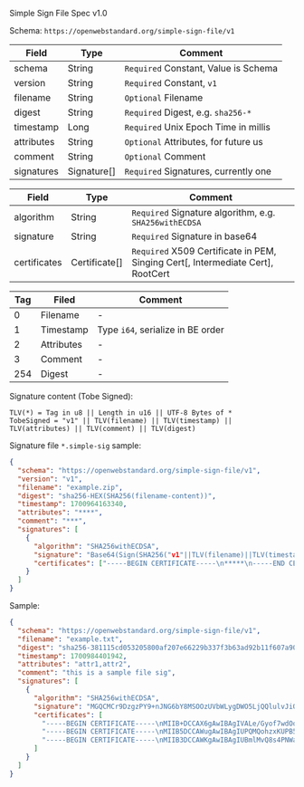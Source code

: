 Simple Sign File Spec v1.0

Schema: `https://openwebstandard.org/simple-sign-file/v1`


| Field               | Type        | Comment                                      |
|---------------------|-------------|----------------------------------------------|
| schema              | String      | `Required` Constant, Value is Schema         |
| version             | String      | `Required` Constant, `v1`                    |
| filename            | String      | `Optional` Filename                          |
| digest              | String      | `Required` Digest, e.g. `sha256-*`           |
| timestamp           | Long        | `Required` Unix Epoch Time in millis         |
| attributes          | String      | `Optional` Attributes, for future us         |
| comment             | String      | `Optional` Comment                           |
| signatures          | Signature[] | `Required` Signatures, currently one         |

| Field               | Type          | Comment                                                                          |
|---------------------|---------------|----------------------------------------------------------------------------------|
| algorithm           | String        | `Required` Signature algorithm, e.g. `SHA256withECDSA`                           | 
| signature           | String        | `Required` Signature in base64                                                   |
| certificates        | Certificate[] | `Required` X509 Certificate in PEM, Singing Cert\[, Intermediate Cert], RootCert |


| Tag | Filed           | Comment                           |
|-----|-----------------|-----------------------------------|
| 0   | Filename        | -                                 |
| 1   | Timestamp       | Type `i64`, serialize in BE order |
| 2   | Attributes      | -                                 |
| 3   | Comment         | -                                 |
| 254 | Digest          | -                                 |

Signature content (Tobe Signed):
```
TLV(*) = Tag in u8 || Length in u16 || UTF-8 Bytes of *
TobeSigned = "v1" || TLV(filename) || TLV(timestamp) || TLV(attributes) || TLV(comment) || TLV(digest)
```


Signature file `*.simple-sig` sample:
```json
{
  "schema": "https://openwebstandard.org/simple-sign-file/v1",
  "version": "v1",
  "filename": "example.zip",
  "digest": "sha256-HEX(SHA256(filename-content))",
  "timestamp": 1700964163340,
  "attributes": "****",
  "comment": "***",
  "signatures": [
    {
      "algorithm": "SHA256withECDSA",
      "signature": "Base64(Sign(SHA256("v1"||TLV(filename)||TLV(timestamp)||TLV(attributes)||TLV(comment)||TLV(digest))))",
      "certificates": ["-----BEGIN CERTIFICATE-----\n*****\n-----END CERTIFICATE-----", ...]
    }
  ]
}
```

Sample:
```json
{
  "schema": "https://openwebstandard.org/simple-sign-file/v1",
  "filename": "example.txt",
  "digest": "sha256-381115cd053205800af207e66229b337f3b63ad92b11f607a9032f186a437fd2",
  "timestamp": 1700984401942,
  "attributes": "attr1,attr2",
  "comment": "this is a sample file sig",
  "signatures": [
    {
      "algorithm": "SHA256withECDSA",
      "signature": "MGQCMCr9DzgzPY9+nJNG6bY8MSOOzUVbWLygDWO5LjQQlulvJiQuEusYztnuKK8hb/R5egIwBFj2smo1AT0lSa33/iX0Wo4v9GP2dAsSKgDE0ebKQkTy2cwnqci8acCf7JzK2v+N",
      "certificates": [
        "-----BEGIN CERTIFICATE-----\nMIIB+DCCAX6gAwIBAgIVALe/Gyof7wdOqA5Hw+BfxLKsKctUMAoGCCqGSM49BAMC\nMCQxIjAgBgNVBAMMGUhhdHRlciBFQyBJbnRlcm1lZGlhdGUgQ0EwHhcNMjMxMDMw\nMDAwMDAwWhcNMzMxMDMwMDAwMDAwWjAcMRowGAYDVQQDDBFIYXR0ZXIgU2lnbmlu\nZyBDQTB2MBAGByqGSM49AgEGBSuBBAAiA2IABNA3bQZm7Fz93A7wjR4TZnfZ/yZD\nJDA/bMOyU0R1Xj2nyp164jWut7Y7k+wEUQObOqb6mtml3YK24kDSc75+vTBAzSsz\nJWVpS4XgYGZ1u41L7Ns7un56uZocnuP2liFcSqN4MHYwDgYDVR0PAQH/BAQDAgWg\nMAwGA1UdEwEB/wQCMAAwFgYDVR0lAQH/BAwwCgYIKwYBBQUHAwMwHQYDVR0OBBYE\nFP9cz42+U6fP5YZXpJLM/TschPmkMB8GA1UdIwQYMBaAFKWHFKtlvWFHtpitgmmc\nMK8CJAY8MAoGCCqGSM49BAMCA2gAMGUCMQCjs/EbpNpOa6LoKRqEu6AdKaKA4mlN\n2xIVU6cIViwv4Lj0K/nmPHnAnPOu4yiLr1UCMFKcIfdZBn5mQ9DoT6Rbefy4SH6P\ndrQlvOTIBRQh9kiQoA2clTG1d8DFc0PpRF9pXA==\n-----END CERTIFICATE-----",
        "-----BEGIN CERTIFICATE-----\nMIIB5DCCAWugAwIBAgIUPQMQohzxKUPB5kNVqucFbULevIMwCgYIKoZIzj0EAwIw\nHDEaMBgGA1UEAwwRSGF0dGVyIEVDIFJvb3QgQ0EwHhcNMjMxMDI5MDAwMDAwWhcN\nMzMxMDI5MDAwMDAwWjAkMSIwIAYDVQQDDBlIYXR0ZXIgRUMgSW50ZXJtZWRpYXRl\nIENBMHYwEAYHKoZIzj0CAQYFK4EEACIDYgAEImblRzI8dv8ea7y8kR2X0ZM56BF3\ntjjzjIJ7zmXaMO3DU9JbCdXZJoogLytTuKA5hmSPD0aXbnzQ89mZ7KWVA2qI2cjH\nwN5u+KtQM2oPvhH0nhMVFifcM7IeP6quihqko2YwZDAOBgNVHQ8BAf8EBAMCAQYw\nEgYDVR0TAQH/BAgwBgEB/wIBADAdBgNVHQ4EFgQUpYcUq2W9YUe2mK2CaZwwrwIk\nBjwwHwYDVR0jBBgwFoAUeYIe16r9vuTceUDXG0CAbI9Pp+owCgYIKoZIzj0EAwID\nZwAwZAIwd9dqszZM7lKcf+LtDc0VkbNlBZVIS0jjZfUn6nUXOizfjNM3UzLcMKVO\nTQP1pb2XAjAeISWnbTaxxQPCG/6mzfMw9CfqPS6ECuHfrXyfAw45AI7CpUArDhZW\nZKV6vlnkzHc=\n-----END CERTIFICATE-----",
        "-----BEGIN CERTIFICATE-----\nMIIB3DCCAWKgAwIBAgIUBmlMvQ8s4PNWa2dFxhZH6gpVEpUwCgYIKoZIzj0EAwIw\nHDEaMBgGA1UEAwwRSGF0dGVyIEVDIFJvb3QgQ0EwIBcNMjMxMDI5MDAwMDAwWhgP\nMjA2MzEwMjkwMDAwMDBaMBwxGjAYBgNVBAMMEUhhdHRlciBFQyBSb290IENBMHYw\nEAYHKoZIzj0CAQYFK4EEACIDYgAE3hLba+pjLyUPUiXO6DcSM0326f4yuziZiKNU\nrBKfgJ7GZ6Yydlh2Ke33vyhoBcvTQlHP4ocWGwm0RdJ0Wz+99tkxegv8VskEqIEo\nCU/U78w6DbcWvzQAAKfXUfGjjNpBo2MwYTAOBgNVHQ8BAf8EBAMCAQYwDwYDVR0T\nAQH/BAUwAwEB/zAdBgNVHQ4EFgQUeYIe16r9vuTceUDXG0CAbI9Pp+owHwYDVR0j\nBBgwFoAUeYIe16r9vuTceUDXG0CAbI9Pp+owCgYIKoZIzj0EAwIDaAAwZQIxANym\nCiIqwtBXwcvn887Z9dnrdWXDEpJanID2nvwqa57ACIhTTu3d/UzFdOM6GWDR8AIw\nbC9qIy+izBeFPfbggsz6U9nF5++LbtRHBFQ2InWoI4GZd074SGPcYRalMV3AUZ5m\n-----END CERTIFICATE-----"
      ]
    }
  ]
}
```
